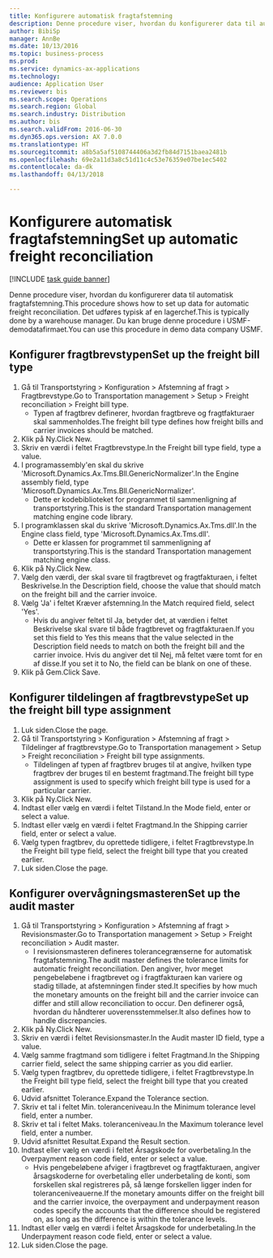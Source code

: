 ```yaml
--- 
title: Konfigurere automatisk fragtafstemning
description: Denne procedure viser, hvordan du konfigurerer data til automatisk fragtafstemning.
author: BibiSp
manager: AnnBe
ms.date: 10/13/2016
ms.topic: business-process
ms.prod: 
ms.service: dynamics-ax-applications
ms.technology: 
audience: Application User
ms.reviewer: bis
ms.search.scope: Operations
ms.search.region: Global
ms.search.industry: Distribution
ms.author: bis
ms.search.validFrom: 2016-06-30
ms.dyn365.ops.version: AX 7.0.0
ms.translationtype: HT
ms.sourcegitcommit: a8b5a5af5108744406a3d2fb84d7151baea2481b
ms.openlocfilehash: 69e2a11d3a8c51d11c4c53e76359e07be1ec5402
ms.contentlocale: da-dk
ms.lasthandoff: 04/13/2018

---
```

# <a name="set-up-automatic-freight-reconciliation"></a><span data-ttu-id="9df7f-103">Konfigurere automatisk fragtafstemning</span><span class="sxs-lookup"><span data-stu-id="9df7f-103">Set up automatic freight reconciliation</span></span>

[!INCLUDE [task guide banner](../../includes/task-guide-banner.md)]

<span data-ttu-id="9df7f-104">Denne procedure viser, hvordan du konfigurerer data til automatisk fragtafstemning.</span><span class="sxs-lookup"><span data-stu-id="9df7f-104">This procedure shows how to set up data for automatic freight reconciliation.</span></span> <span data-ttu-id="9df7f-105">Det udføres typisk af en lagerchef.</span><span class="sxs-lookup"><span data-stu-id="9df7f-105">This is typically done by a warehouse manager.</span></span> <span data-ttu-id="9df7f-106">Du kan bruge denne procedure i USMF-demodatafirmaet.</span><span class="sxs-lookup"><span data-stu-id="9df7f-106">You can use this procedure in demo data company USMF.</span></span>


## <a name="set-up-the-freight-bill-type"></a><span data-ttu-id="9df7f-107">Konfigurer fragtbrevstypen</span><span class="sxs-lookup"><span data-stu-id="9df7f-107">Set up the freight bill type</span></span>
1. <span data-ttu-id="9df7f-108">Gå til Transportstyring > Konfiguration > Afstemning af fragt > Fragtbrevstype.</span><span class="sxs-lookup"><span data-stu-id="9df7f-108">Go to Transportation management > Setup > Freight reconciliation > Freight bill type.</span></span>
    * <span data-ttu-id="9df7f-109">Typen af fragtbrev definerer, hvordan fragtbreve og fragtfakturaer skal sammenholdes.</span><span class="sxs-lookup"><span data-stu-id="9df7f-109">The freight bill type defines how freight bills and carrier invoices  should be matched.</span></span>  
2. <span data-ttu-id="9df7f-110">Klik på Ny.</span><span class="sxs-lookup"><span data-stu-id="9df7f-110">Click New.</span></span>
3. <span data-ttu-id="9df7f-111">Skriv en værdi i feltet Fragtbrevstype.</span><span class="sxs-lookup"><span data-stu-id="9df7f-111">In the Freight bill type field, type a value.</span></span>
4. <span data-ttu-id="9df7f-112">I programassembly'en skal du skrive 'Microsoft.Dynamics.Ax.Tms.Bll.GenericNormalizer'.</span><span class="sxs-lookup"><span data-stu-id="9df7f-112">In the Engine assembly field, type 'Microsoft.Dynamics.Ax.Tms.Bll.GenericNormalizer'.</span></span>
    * <span data-ttu-id="9df7f-113">Dette er kodebiblioteket for programmet til sammenligning af transportstyring.</span><span class="sxs-lookup"><span data-stu-id="9df7f-113">This is the standard Transportation management matching engine code library.</span></span>  
5. <span data-ttu-id="9df7f-114">I programklassen skal du skrive 'Microsoft.Dynamics.Ax.Tms.dll'.</span><span class="sxs-lookup"><span data-stu-id="9df7f-114">In the Engine class field, type 'Microsoft.Dynamics.Ax.Tms.dll'.</span></span>
    * <span data-ttu-id="9df7f-115">Dette er klassen for programmet til sammenligning af transportstyring.</span><span class="sxs-lookup"><span data-stu-id="9df7f-115">This is the standard Transportation management matching engine class.</span></span>  
6. <span data-ttu-id="9df7f-116">Klik på Ny.</span><span class="sxs-lookup"><span data-stu-id="9df7f-116">Click New.</span></span>
7. <span data-ttu-id="9df7f-117">Vælg den værdi, der skal svare til fragtbrevet og fragtfakturaen, i feltet Beskrivelse.</span><span class="sxs-lookup"><span data-stu-id="9df7f-117">In the Description field, choose the value that should match on the freight bill and the carrier invoice.</span></span>  
8. <span data-ttu-id="9df7f-118">Vælg 'Ja' i feltet Kræver afstemning.</span><span class="sxs-lookup"><span data-stu-id="9df7f-118">In the Match required field, select 'Yes'.</span></span>
    * <span data-ttu-id="9df7f-119">Hvis du angiver feltet til Ja, betyder det, at værdien i feltet Beskrivelse skal svare til både fragtbrevet og fragtfakturaen.</span><span class="sxs-lookup"><span data-stu-id="9df7f-119">If you set this field to Yes this means that the value selected in the Description field needs to match on both the freight bill and the carrier invoice.</span></span> <span data-ttu-id="9df7f-120">Hvis du angiver det til Nej, må feltet være tomt for en af disse.</span><span class="sxs-lookup"><span data-stu-id="9df7f-120">If you set it to No, the field can be blank on one of these.</span></span>  
9. <span data-ttu-id="9df7f-121">Klik på Gem.</span><span class="sxs-lookup"><span data-stu-id="9df7f-121">Click Save.</span></span>

## <a name="set-up-the-freight-bill-type-assignment"></a><span data-ttu-id="9df7f-122">Konfigurer tildelingen af fragtbrevstype</span><span class="sxs-lookup"><span data-stu-id="9df7f-122">Set up the freight bill type assignment</span></span>
1. <span data-ttu-id="9df7f-123">Luk siden.</span><span class="sxs-lookup"><span data-stu-id="9df7f-123">Close the page.</span></span>
2. <span data-ttu-id="9df7f-124">Gå til Transportstyring > Konfiguration > Afstemning af fragt > Tildelinger af fragtbrevstype.</span><span class="sxs-lookup"><span data-stu-id="9df7f-124">Go to Transportation management > Setup > Freight reconciliation > Freight bill type assignments.</span></span>
    * <span data-ttu-id="9df7f-125">Tildelingen af typen af fragtbrev bruges til at angive, hvilken type fragtbrev der bruges til en bestemt fragtmand.</span><span class="sxs-lookup"><span data-stu-id="9df7f-125">The freight bill type assignment is used to specify which freight bill type is used for a particular carrier.</span></span>   
3. <span data-ttu-id="9df7f-126">Klik på Ny.</span><span class="sxs-lookup"><span data-stu-id="9df7f-126">Click New.</span></span>
4. <span data-ttu-id="9df7f-127">Indtast eller vælg en værdi i feltet Tilstand.</span><span class="sxs-lookup"><span data-stu-id="9df7f-127">In the Mode field, enter or select a value.</span></span>
5. <span data-ttu-id="9df7f-128">Indtast eller vælg en værdi i feltet Fragtmand.</span><span class="sxs-lookup"><span data-stu-id="9df7f-128">In the Shipping carrier field, enter or select a value.</span></span>
6. <span data-ttu-id="9df7f-129">Vælg typen fragtbrev, du oprettede tidligere, i feltet Fragtbrevstype.</span><span class="sxs-lookup"><span data-stu-id="9df7f-129">In the Freight bill type field, select the freight bill type that you created earlier.</span></span>
7. <span data-ttu-id="9df7f-130">Luk siden.</span><span class="sxs-lookup"><span data-stu-id="9df7f-130">Close the page.</span></span>

## <a name="set-up-the-audit-master"></a><span data-ttu-id="9df7f-131">Konfigurer overvågningsmasteren</span><span class="sxs-lookup"><span data-stu-id="9df7f-131">Set up the audit master</span></span>
1. <span data-ttu-id="9df7f-132">Gå til Transportstyring > Konfiguration > Afstemning af fragt > Revisionsmaster.</span><span class="sxs-lookup"><span data-stu-id="9df7f-132">Go to Transportation management > Setup > Freight reconciliation > Audit master.</span></span>
    * <span data-ttu-id="9df7f-133">I revisionsmasteren defineres tolerancegrænserne for automatisk fragtafstemning.</span><span class="sxs-lookup"><span data-stu-id="9df7f-133">The audit master defines the tolerance limits for automatic freight reconciliation.</span></span> <span data-ttu-id="9df7f-134">Den angiver, hvor meget pengebeløbene i fragtbrevet og i fragtfakturaen kan variere og stadig tillade, at afstemningen finder sted.</span><span class="sxs-lookup"><span data-stu-id="9df7f-134">It specifies by how much the monetary amounts on the freight bill and the carrier invoice can differ and still allow reconciliation to occur.</span></span> <span data-ttu-id="9df7f-135">Den definerer også, hvordan du håndterer uoverensstemmelser.</span><span class="sxs-lookup"><span data-stu-id="9df7f-135">It also defines how to handle discrepancies.</span></span>  
2. <span data-ttu-id="9df7f-136">Klik på Ny.</span><span class="sxs-lookup"><span data-stu-id="9df7f-136">Click New.</span></span>
3. <span data-ttu-id="9df7f-137">Skriv en værdi i feltet Revisionsmaster.</span><span class="sxs-lookup"><span data-stu-id="9df7f-137">In the Audit master ID field, type a value.</span></span>
4. <span data-ttu-id="9df7f-138">Vælg samme fragtmand som tidligere i feltet Fragtmand.</span><span class="sxs-lookup"><span data-stu-id="9df7f-138">In the Shipping carrier  field, select the same shipping carrier as you did earlier.</span></span>
5. <span data-ttu-id="9df7f-139">Vælg typen fragtbrev, du oprettede tidligere, i feltet Fragtbrevstype.</span><span class="sxs-lookup"><span data-stu-id="9df7f-139">In the Freight bill type field, select the freight bill type that you created earlier.</span></span>
6. <span data-ttu-id="9df7f-140">Udvid afsnittet Tolerance.</span><span class="sxs-lookup"><span data-stu-id="9df7f-140">Expand the Tolerance section.</span></span>
7. <span data-ttu-id="9df7f-141">Skriv et tal i feltet Min. toleranceniveau.</span><span class="sxs-lookup"><span data-stu-id="9df7f-141">In the Minimum tolerance level field, enter a number.</span></span>
8. <span data-ttu-id="9df7f-142">Skriv et tal i feltet Maks. toleranceniveau.</span><span class="sxs-lookup"><span data-stu-id="9df7f-142">In the Maximum tolerance level field, enter a number.</span></span>
9. <span data-ttu-id="9df7f-143">Udvid afsnittet Resultat.</span><span class="sxs-lookup"><span data-stu-id="9df7f-143">Expand the Result section.</span></span>
10. <span data-ttu-id="9df7f-144">Indtast eller vælg en værdi i feltet Årsagskode for overbetaling.</span><span class="sxs-lookup"><span data-stu-id="9df7f-144">In the Overpayment reason code field, enter or select a value.</span></span>
    * <span data-ttu-id="9df7f-145">Hvis pengebeløbene afviger i fragtbrevet og fragtfakturaen, angiver årsagskoderne for overbetaling eller underbetaling de konti, som forskellen skal registreres på, så længe forskellen ligger inden for toleranceniveauerne.</span><span class="sxs-lookup"><span data-stu-id="9df7f-145">If the monetary amounts differ on the freight bill and the carrier invoice, the overpayment and underpayment reason codes specify the accounts that the difference should be registered on, as long as the difference is within the tolerance levels.</span></span>  
11. <span data-ttu-id="9df7f-146">Indtast eller vælg en værdi i feltet Årsagskode for underbetaling.</span><span class="sxs-lookup"><span data-stu-id="9df7f-146">In the Underpayment reason code field, enter or select a value.</span></span>
12. <span data-ttu-id="9df7f-147">Luk siden.</span><span class="sxs-lookup"><span data-stu-id="9df7f-147">Close the page.</span></span>


